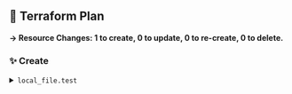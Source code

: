 ## 📝 Terraform Plan

**→ Resource Changes: 1 to create, 0 to update, 0 to re-create, 0 to delete.**

### ✨ Create

<details><summary><code>local_file.test</code></summary>

```diff
+ content              = (sensitive value)
+ content_base64sha256 = (known after apply)
+ content_base64sha512 = (known after apply)
+ content_md5          = (known after apply)
+ content_sha1         = (known after apply)
+ content_sha256       = (known after apply)
+ content_sha512       = (known after apply)
+ directory_permission = "0777"
+ file_permission      = "0777"
+ filename             = "../test.txt"
+ id                   = (known after apply)
```

</details>